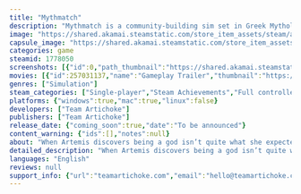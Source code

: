 ```yaml
---
title: "Mythmatch"
description: "Mythmatch is a community-building sim set in Greek Mythology. Match items to transform them. Match people to unite them. Rebuild Ithaca, create cute creatures, and defy the gods."
image: "https://shared.akamai.steamstatic.com/store_item_assets/steam/apps/1778050/header.jpg?t=1729437366"
capsule_image: "https://shared.akamai.steamstatic.com/store_item_assets/steam/apps/1778050/capsule_231x87.jpg?t=1729437366"
categories: game
steamid: 1778050
screenshots: [{"id":0,"path_thumbnail":"https://shared.akamai.steamstatic.com/store_item_assets/steam/apps/1778050/ss_9fea5155faf50101922380cb9160e9cc924db900.600x338.jpg?t=1729437366","path_full":"https://shared.akamai.steamstatic.com/store_item_assets/steam/apps/1778050/ss_9fea5155faf50101922380cb9160e9cc924db900.1920x1080.jpg?t=1729437366"},{"id":1,"path_thumbnail":"https://shared.akamai.steamstatic.com/store_item_assets/steam/apps/1778050/ss_237d82626e950965ec40001821b6d606e4dadab1.600x338.jpg?t=1729437366","path_full":"https://shared.akamai.steamstatic.com/store_item_assets/steam/apps/1778050/ss_237d82626e950965ec40001821b6d606e4dadab1.1920x1080.jpg?t=1729437366"},{"id":2,"path_thumbnail":"https://shared.akamai.steamstatic.com/store_item_assets/steam/apps/1778050/ss_d20d63761951fb4062d072946962b5705c5521d7.600x338.jpg?t=1729437366","path_full":"https://shared.akamai.steamstatic.com/store_item_assets/steam/apps/1778050/ss_d20d63761951fb4062d072946962b5705c5521d7.1920x1080.jpg?t=1729437366"},{"id":3,"path_thumbnail":"https://shared.akamai.steamstatic.com/store_item_assets/steam/apps/1778050/ss_056d4c7a2b6a4dbc34607ab1bb919afb85c777f1.600x338.jpg?t=1729437366","path_full":"https://shared.akamai.steamstatic.com/store_item_assets/steam/apps/1778050/ss_056d4c7a2b6a4dbc34607ab1bb919afb85c777f1.1920x1080.jpg?t=1729437366"},{"id":4,"path_thumbnail":"https://shared.akamai.steamstatic.com/store_item_assets/steam/apps/1778050/ss_09f6cefe7ea6e6ea57956acaf6df4e62683a968d.600x338.jpg?t=1729437366","path_full":"https://shared.akamai.steamstatic.com/store_item_assets/steam/apps/1778050/ss_09f6cefe7ea6e6ea57956acaf6df4e62683a968d.1920x1080.jpg?t=1729437366"},{"id":5,"path_thumbnail":"https://shared.akamai.steamstatic.com/store_item_assets/steam/apps/1778050/ss_b0e86fa67fadb27d5e3eeb66b4996dc0518dc13a.600x338.jpg?t=1729437366","path_full":"https://shared.akamai.steamstatic.com/store_item_assets/steam/apps/1778050/ss_b0e86fa67fadb27d5e3eeb66b4996dc0518dc13a.1920x1080.jpg?t=1729437366"}]
movies: [{"id":257031137,"name":"Gameplay Trailer","thumbnail":"https://shared.akamai.steamstatic.com/store_item_assets/steam/apps/257031137/movie.293x165.jpg?t=1718353175","webm":{"480":"http://video.akamai.steamstatic.com/store_trailers/257031137/movie480_vp9.webm?t=1718353175","max":"http://video.akamai.steamstatic.com/store_trailers/257031137/movie_max_vp9.webm?t=1718353175"},"mp4":{"480":"http://video.akamai.steamstatic.com/store_trailers/257031137/movie480.mp4?t=1718353175","max":"http://video.akamai.steamstatic.com/store_trailers/257031137/movie_max.mp4?t=1718353175"},"highlight":true}]
genres: ["Simulation"]
steam_categories: ["Single-player","Steam Achievements","Full controller support","Steam Cloud"]
platforms: {"windows":true,"mac":true,"linux":false}
developers: ["Team Artichoke"]
publishers: ["Team Artichoke"]
release_date: {"coming_soon":true,"date":"To be announced"}
content_warning: {"ids":[],"notes":null}
about: "When Artemis discovers being a god isn’t quite what she expected, she stands up to the Olympians and gets cast down to the mortal realm. There she finds her community and learns what it means to be a god.<br><br><strong>Rebuild Ithaca</strong><br><img class=\"bb_img\" src=\"https://shared.akamai.steamstatic.com/store_item_assets/steam/apps/1778050/extras/BuildingUpgrade.gif?t=1729437366\" /><br><br>Work with the mortals to gather resources, craft materials, and build a new Ithaca that works for them. The more you help, the more belief you’ll earn making you more powerful. But how will you use that power?<br><br><strong>Meet the Mortals</strong><br><img class=\"bb_img\" src=\"https://shared.akamai.steamstatic.com/store_item_assets/steam/apps/1778050/extras/Babysitting.gif?t=1729437366\" /><br><br>Rebuild the community as well as their home as you discover how the mortals really live. Maybe you’ll help settle disputes, recruit new islanders, or even babysit so they can work. No matter what, you’ll learn about the complexities of life in the mortal realm and do what you can to help.<br><br><strong>Combine and Create</strong><br><img class=\"bb_img\" src=\"https://shared.akamai.steamstatic.com/store_item_assets/steam/apps/1778050/extras/Demeter.gif?t=1729437366\" /><br><br>Three is Artemis’ magic number. When she combines three of anything it transforms into something new. From creating much-needed resources to accidentally creating Cerberus, you’ll never know what’s coming next as you explore your power.<br><br><strong>Challenge the Gods</strong><br><img class=\"bb_img\" src=\"https://shared.akamai.steamstatic.com/store_item_assets/steam/apps/1778050/extras/Dialog.gif?t=1729437366\" /><br><br>While you’re fixing things up in the mortal realm, you’ll be tearing things down in Olympus. Prove your worth as you face the challenges from the Olympic gods. Win and you could earn their favour. You might even get them to show grace to the mortals."
detailed_description: "When Artemis discovers being a god isn’t quite what she expected, she stands up to the Olympians and gets cast down to the mortal realm. There she finds her community and learns what it means to be a god.<br><br><strong>Rebuild Ithaca</strong><br><img class=\"bb_img\" src=\"https://shared.akamai.steamstatic.com/store_item_assets/steam/apps/1778050/extras/BuildingUpgrade.gif?t=1729437366\" /><br><br>Work with the mortals to gather resources, craft materials, and build a new Ithaca that works for them. The more you help, the more belief you’ll earn making you more powerful. But how will you use that power?<br><br><strong>Meet the Mortals</strong><br><img class=\"bb_img\" src=\"https://shared.akamai.steamstatic.com/store_item_assets/steam/apps/1778050/extras/Babysitting.gif?t=1729437366\" /><br><br>Rebuild the community as well as their home as you discover how the mortals really live. Maybe you’ll help settle disputes, recruit new islanders, or even babysit so they can work. No matter what, you’ll learn about the complexities of life in the mortal realm and do what you can to help.<br><br><strong>Combine and Create</strong><br><img class=\"bb_img\" src=\"https://shared.akamai.steamstatic.com/store_item_assets/steam/apps/1778050/extras/Demeter.gif?t=1729437366\" /><br><br>Three is Artemis’ magic number. When she combines three of anything it transforms into something new. From creating much-needed resources to accidentally creating Cerberus, you’ll never know what’s coming next as you explore your power.<br><br><strong>Challenge the Gods</strong><br><img class=\"bb_img\" src=\"https://shared.akamai.steamstatic.com/store_item_assets/steam/apps/1778050/extras/Dialog.gif?t=1729437366\" /><br><br>While you’re fixing things up in the mortal realm, you’ll be tearing things down in Olympus. Prove your worth as you face the challenges from the Olympic gods. Win and you could earn their favour. You might even get them to show grace to the mortals."
languages: "English"
reviews: null
support_info: {"url":"teamartichoke.com","email":"hello@teamartichoke.com"}
---
```


